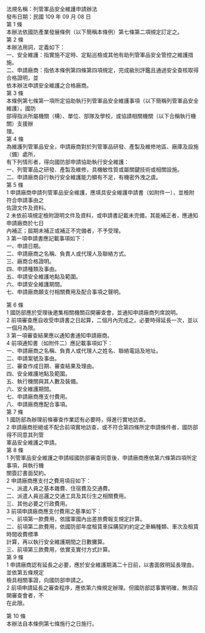 法規名稱：列管軍品安全維護申請辦法  
發布日期：民國 109 年 09 月 08 日  
第 1 條  
本辦法依國防產業發展條例（以下簡稱本條例）第七條第二項規定訂定之。  
第 2 條  
本辦法用詞，定義如下：  
一、安全維護：指實施不定時、定點巡檢或其他有助列管軍品安全管控之維護措施。  
二、申請廠商：指依本條例第四條第四項規定，完成級別評鑑且通過安全查核取得合格證明，並  
依本辦法申請安全維護之合格廠商。  
第 3 條  
本條例第七條第一項所定協助執行列管軍品安全維護事項（以下簡稱列管軍品安全維護），國防  
部得指派所屬機關（構）、單位、部隊及學校，或協請相關機關（以下合稱執行機關）支援辦  
理。  
第 4 條  
為維護列管軍品安全，申請廠商對於列管軍品研發、產製及維修地區、廠庫及設施（備）處所，  
有下列情形者，得向國防部申請協助執行安全維護：  
一、列管軍品之研發、產製及維修，具機敏性質或屬關鍵技術或相關設施。  
二、申請廠商自行執行安全維護能力顯有不足，有機密外洩之虞。  
第 5 條  
1 申請廠商申請列管軍品安全維護，應填具安全維護申請書（如附件一），並檢附符合申請事由之  
佐證文件及資料。  
2 未依前項規定檢附證明文件及資料，或申請書記載未完備，其能補正者，應通知申請廠商於七日  
內補正；屆期未補正或補正不完備者，不予受理。  
3 第一項申請書應記載事項如下：  
一、申請日期。  
二、申請廠商之名稱、負責人或代理人及聯絡方式。  
三、廠商合格證明。  
四、申請種類及事由。  
五、申請安全維護地點及範圍。  
六、申請安全維護期間。  
七、申請廠商願支付相關費用及配合事項之聲明。  


第 6 條  
1 國防部應於受理後邀集相關機關召開審查會，並通知申請廠商列席說明。  
2 前項審查應自收受申請書之日起算，二個月內完成之。必要時得延長一次，並以一個月為限。  
3 第一項審查結果應以通知書通知申請廠商。  
4 前項通知書（如附件二）應記載事項如下：  
一、申請廠商之名稱、負責人或代理人之姓名、聯絡電話及地址。  
二、申請案號及事由。  
三、審查作成日期、審查結果及理由。  
四、安全維護地點及範圍。  
五、執行機關與其人數及裝備。  
六、安全維護期間。  
七、申請廠商應支付費用。  
八、申請廠商應配合事項。  
第 7 條  
1 國防部為辦理前條審查作業認有必要時，得進行實地訪查。  
2 申請廠商拒絕或不配合前項實地訪查，或不符合第四條所定申請條件者，國防部得不同意其列管  
軍品安全維護之申請。  
第 8 條  
1 列管軍品安全維護之申請經國防部審查同意後，申請廠商應依第六條第四項所定事項，與執行機  
關簽訂書面契約。  
2 申請廠商應支付之費用項目如下：  
一、派遣人員之基本雜費、住宿費及交通費。  
二、派遣人員巡邏之交通工具及其衍生之相關費用。  
三、其他必要之行政費用。  
3 前項申請廠商應支付費用之基準如下：  
一、前項第一款費用，依國軍國內出差旅費報支規定計算。  
二、前項第二款費用，依國防部年度租賃車採購契約約定之車輛種類、車次及租賃時間收費標準  
計算，再以執行安全維護期間之日數攤算。  
三、前項第三款費用，依實支實付方式計算。  
第 9 條  
1 申請廠商認有延長之必要，應於安全維護期滿二十日前，以書面敘明延長理由，並依第五條規定  
檢具相關事證，向國防部申請之。  
2 前項申請延長之審查程序，應依第六條規定辦理。但國防部認事實明確，無須召開審查會者，不  
在此限。  


第 10 條  
本辦法自本條例第七條施行之日施行。  


